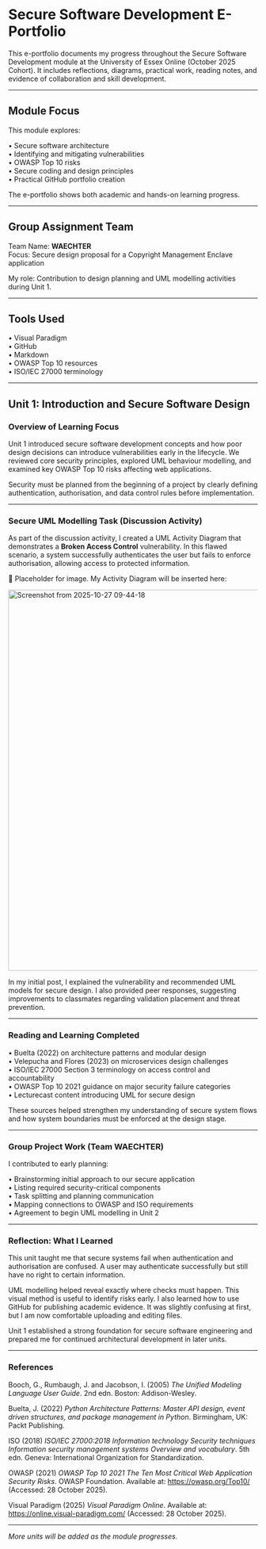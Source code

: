 # Secure Software Development E-Portfolio

This e-portfolio documents my progress throughout the Secure Software Development module at the University of Essex Online (October 2025 Cohort). It includes reflections, diagrams, practical work, reading notes, and evidence of collaboration and skill development.

---

## Module Focus

This module explores:

• Secure software architecture  
• Identifying and mitigating vulnerabilities  
• OWASP Top 10 risks  
• Secure coding and design principles  
• Practical GitHub portfolio creation

The e-portfolio shows both academic and hands-on learning progress.

---

## Group Assignment Team

Team Name: **WAECHTER**  
Focus: Secure design proposal for a Copyright Management Enclave application  

My role: Contribution to design planning and UML modelling activities during Unit 1.

---

## Tools Used

• Visual Paradigm  
• GitHub  
• Markdown  
• OWASP Top 10 resources  
• ISO/IEC 27000 terminology

---

## Unit 1: Introduction and Secure Software Design

### Overview of Learning Focus

Unit 1 introduced secure software development concepts and how poor design decisions can introduce vulnerabilities early in the lifecycle. We reviewed core security principles, explored UML behaviour modelling, and examined key OWASP Top 10 risks affecting web applications.

Security must be planned from the beginning of a project by clearly defining authentication, authorisation, and data control rules before implementation.

---

### Secure UML Modelling Task (Discussion Activity)

As part of the discussion activity, I created a UML Activity Diagram that demonstrates a **Broken Access Control** vulnerability. In this flawed scenario, a system successfully authenticates the user but fails to enforce authorisation, allowing access to protected information.

📌 Placeholder for image. My Activity Diagram will be inserted here:

<img width="672" height="769" alt="Screenshot from 2025-10-27 09-44-18" src="https://github.com/user-attachments/assets/e21db391-a6a1-4c88-bc2d-bdd74be8e110" />


In my initial post, I explained the vulnerability and recommended UML models for secure design. I also provided peer responses, suggesting improvements to classmates regarding validation placement and threat prevention.

---

### Reading and Learning Completed

• Buelta (2022) on architecture patterns and modular design  
• Velepucha and Flores (2023) on microservices design challenges  
• ISO/IEC 27000 Section 3 terminology on access control and accountability  
• OWASP Top 10 2021 guidance on major security failure categories  
• Lecturecast content introducing UML for secure design

These sources helped strengthen my understanding of secure system flows and how system boundaries must be enforced at the design stage.

---

### Group Project Work (Team WAECHTER)

I contributed to early planning:

• Brainstorming initial approach to our secure application  
• Listing required security-critical components  
• Task splitting and planning communication  
• Mapping connections to OWASP and ISO requirements  
• Agreement to begin UML modelling in Unit 2

---

### Reflection: What I Learned

This unit taught me that secure systems fail when authentication and authorisation are confused. A user may authenticate successfully but still have no right to certain information.

UML modelling helped reveal exactly where checks must happen. This visual method is useful to identify risks early. I also learned how to use GitHub for publishing academic evidence. It was slightly confusing at first, but I am now comfortable uploading and editing files.

Unit 1 established a strong foundation for secure software engineering and prepared me for continued architectural development in later units.

---

### References

Booch, G., Rumbaugh, J. and Jacobson, I. (2005) *The Unified Modeling Language User Guide*. 2nd edn. Boston: Addison-Wesley.

Buelta, J. (2022) *Python Architecture Patterns: Master API design, event driven structures, and package management in Python*. Birmingham, UK: Packt Publishing.

ISO (2018) *ISO/IEC 27000:2018 Information technology Security techniques Information security management systems Overview and vocabulary*. 5th edn. Geneva: International Organization for Standardization.

OWASP (2021) *OWASP Top 10 2021 The Ten Most Critical Web Application Security Risks*. OWASP Foundation. Available at: https://owasp.org/Top10/ (Accessed: 28 October 2025).

Visual Paradigm (2025) *Visual Paradigm Online*. Available at: https://online.visual-paradigm.com/ (Accessed: 28 October 2025).

---

*More units will be added as the module progresses.*
